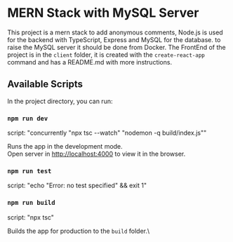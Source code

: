 # MERN Stack with MySQL Server

This project is a mern stack to add anonymous comments, Node.js is used for the backend with TypeScript, Express and MySQL for the database. to raise the MySQL server it should be done from Docker. The FrontEnd of the project is in the `client` folder, it is created with the `create-react-app` command and has a README.md with more instructions.

## Available Scripts

In the project directory, you can run:

### `npm run dev`

script: "concurrently \"npx tsc --watch\" \"nodemon -q build/index.js\""

Runs the app in the development mode.\
Open server in [http://localhost:4000](http://localhost:4000) to view it in the browser.

### `npm run test`

script: "echo \"Error: no test specified\" && exit 1"

### `npm run build`

script: "npx tsc"

Builds the app for production to the `build` folder.\
